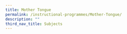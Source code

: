 ```yaml
---
title: Mother Tongue
permalink: /instructional-programmes/Mother-Tongue/
description: ""
third_nav_title: Subjects
---
```


